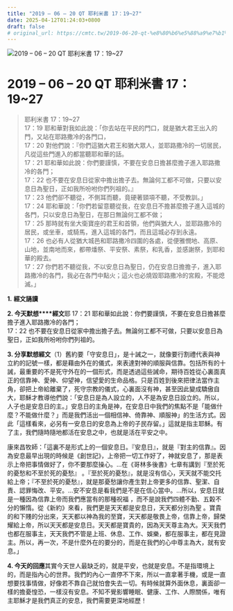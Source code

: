 ```yaml
---
title: "2019 – 06 – 20 QT 耶利米書 17：19~27"
date: 2025-04-12T01:24:03+0800
draft: false
# original_url: https://cmtc.tw/2019-06-20-qt-%e8%80%b6%e5%88%a9%e7%b1%b3%e6%9b%b8-17%ef%bc%9a1927
---
```


![2019 – 06 – 20 QT 耶利米書 17：19~27](/images/qt.jpg   "2019 – 06 – 20 QT 耶利米書 17：19~27")

# 2019 – 06 – 20 QT 耶利米書 17：19~27

> 耶利米書 17：19~27  
> 17：19 耶和華對我如此說：「你去站在平民的門口，就是猶大君王出入的門，又站在耶路撒冷的各門口，  
> 17：20 對他們說：『你們這猶大君王和猶大眾人，並耶路撒冷的一切居民，凡從這些門進入的都當聽耶和華的話。  
> 17：21 耶和華如此說：你們要謹慎，不要在安息日擔甚麼擔子進入耶路撒冷的各門；  
> 17：22 也不要在安息日從家中擔出擔子去。無論何工都不可做，只要以安息日為聖日，正如我所吩咐你們列祖的。』  
> 17：23 他們卻不聽從，不側耳而聽，竟硬著頸項不聽，不受教訓。」  
> 17：24 耶和華說：「你們若留意聽從我，在安息日不擔甚麼擔子進入這城的各門，只以安息日為聖日，在那日無論何工都不做；  
> 17：25 那時就有坐大衛寶座的君王和首領，他們與猶大人，並耶路撒冷的居民，或坐車，或騎馬，進入這城的各門，而且這城必存到永遠。  
> 17：26 也必有人從猶大城邑和耶路撒冷四圍的各處，從便雅憫地、高原、山地，並南地而來，都帶燔祭、平安祭、素祭，和乳香，並感謝祭，到耶和華的殿去。  
> 17：27 你們若不聽從我，不以安息日為聖日，仍在安息日擔擔子，進入耶路撒冷的各門，我必在各門中點火；這火也必燒毀耶路撒冷的宮殿，不能熄滅。」

**1.** **經文誦讀**

**2. 今天默想****經文**耶 17：21 耶和華如此說：你們要謹慎，不要在安息日擔甚麼擔子進入耶路撒冷的各門；  
17：22 也不要在安息日從家中擔出擔子去。無論何工都不可做，只要以安息日為聖日，正如我所吩咐你們列祖的。

**3. 分享默想經文**（1）舊約要「守安息日」，是十誡之一，就像要行割禮代表與神立約的記號一樣，都是藉由外在的儀式，來表達對神的順服與信靠。包括所有的十誡，最重要的不是死守外在的一個形式，而是透過這些誡命，期待百姓從心裏面真正的信靠神、愛神、仰望神，信望愛的生命品格。只是百姓到後來把律法當作主角，卻把上帝給離棄了，死守宗教的儀式，心裏面沒有神，甚至因此變成驕傲自大，耶穌才教導他們說：「安息日是為人設立的，人不是為安息日設立的。所以，人子也是安息日的主。」安息日的主角是神，在安息日中我們的焦點不是「能做什麼？不能做什麼？」而是我們活出一個相信神、倚靠神、順服神」的生活方式。因此「這樣看來，必另有一安息日的安息為上帝的子民存留。」這就是指主耶穌。有了主，我們隨時隨地都活在安息之中，也就是活在平安之中。

康來昌牧師：「這裏不是形式上的一個安息日。『安息日』，就是『對主的信靠』。因為安息最早出現的時候是《創世記》，上帝把一切工作好了，神就安息了，那是表示上帝把事情做好了，你不要那麼操心。…在《哥林多後書》七章有講到『至於死的憂愁和不至於死的憂愁』 。『至於死的憂愁』，就是沒有信心，天天就不能交托給上帝；『不至於死的憂愁』，就是那憂愁讓你產生對上帝更多的信靠、聖潔、自責、認罪悔改、平安。…安不安息是看我們是不是在信心當中。…所以，安息日就是一種因為信靠上帝而我們應當有的那種祝福 ，而不是說我們四體不勤、五糓不分的懶惰。從《新約》來看，我們更是天天都是安息日，天天都分別為聖 。寶貴的和下賤的分出來，天天都以神為我的至寶，天天都是敬畏上帝，信靠上帝，歸榮耀給上帝，所以天天都是安息日。天天都是寶貴的，因為天天尊主為大。天天我們也都在服事主，天天我們不管是上班、休息、工作、娛樂，都在服事主，都在見證主。所以，再一次，不是什麼外在的要分的，而是在我們的心中尊主為大，就有安息。」

**4. 今天的回應**其實今天世人最缺乏的，就是平安，也就是安息。不是指環境上的，而是指內心的世界。我們的內心一直停不下來，所以一直拿著手機，或是一直想要找事情做，好像若不靠自己就怕會失去一切。有時候就算外面休息，裏面卻一樣的擔憂惶恐，一樣沒有安息。不知不覺影響睡眠、健康、工作、人際關係，唯有主耶穌才是我們真正的安息，我們需要更深地經歷！
